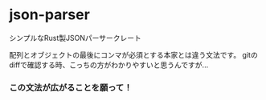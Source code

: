# json-parser
シンプルなRust製JSONパーサークレート

配列とオブジェクトの最後にコンマが必須とする本家とは違う文法です。
gitのdiffで確認する時、こっちの方がわかりやすいと思うんですが...

### この文法が広がることを願って！
